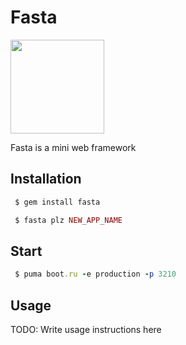 # Fasta

<img src="https://user-images.githubusercontent.com/2478436/48049394-346ac280-e1a7-11e8-946f-4f6fe5f422a8.png" width="150">


Fasta is a mini web framework

## Installation

```ruby
 $ gem install fasta
```

```ruby
 $ fasta plz NEW_APP_NAME
```

## Start

```ruby
 $ puma boot.ru -e production -p 3210
```

## Usage

TODO: Write usage instructions here

